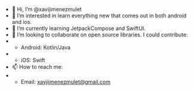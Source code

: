 - 👋 Hi, I’m @xavijimenezmulet
- 👀 I’m interested in learn everything new that comes out in both android and ios.
- 🌱 I’m currently learning JetpackCompose and SwiftUI.
- 💞️ I’m looking to collaborate on open source libraries. I could contribute:
-   - Android: Kotlin/Java
-   - iOS: Swift
- 📫 How to reach me: 
-   - Email: xavjijmenezmulet@gmail.com

<!---
xavijimenezmulet/xavijimenezmulet is a ✨ special ✨ repository because its `README.md` (this file) appears on your GitHub profile.
You can click the Preview link to take a look at your changes.
--->
